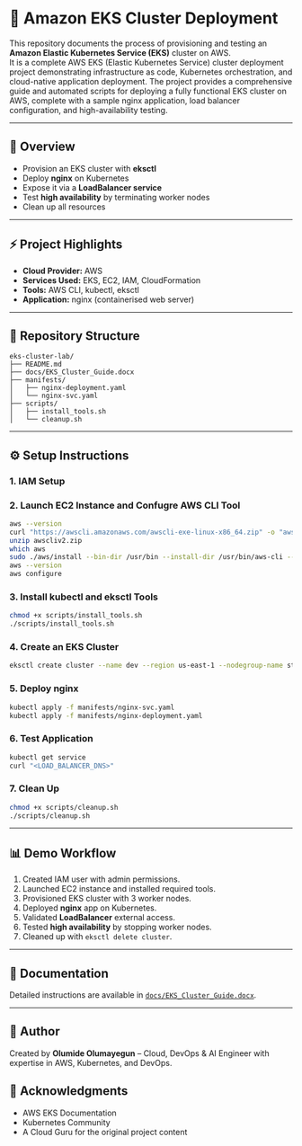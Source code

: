 # 🚀 Amazon EKS Cluster Deployment

This repository documents the process of provisioning and testing an **Amazon Elastic Kubernetes Service (EKS)** cluster on AWS.  
It is a complete AWS EKS (Elastic Kubernetes Service) cluster deployment project demonstrating infrastructure as code, Kubernetes orchestration, and cloud-native application deployment.
The project provides a comprehensive guide and automated scripts for deploying a fully functional EKS cluster on AWS, complete with a sample nginx application, load balancer configuration, and high-availability testing.


---

## 📌 Overview
- Provision an EKS cluster with **eksctl**
- Deploy **nginx** on Kubernetes
- Expose it via a **LoadBalancer service**
- Test **high availability** by terminating worker nodes
- Clean up all resources

---

## ⚡ Project Highlights
- **Cloud Provider:** AWS
- **Services Used:** EKS, EC2, IAM, CloudFormation
- **Tools:** AWS CLI, kubectl, eksctl
- **Application:** nginx (containerised web server)

---

## 📂 Repository Structure
```
eks-cluster-lab/
├── README.md
├── docs/EKS_Cluster_Guide.docx
├── manifests/
│   ├── nginx-deployment.yaml
│   └── nginx-svc.yaml
├── scripts/
│   ├── install_tools.sh
│   └── cleanup.sh
```

---

## ⚙️ Setup Instructions

### 1. IAM Setup

### 2. Launch EC2 Instance and Confugre AWS CLI Tool

```bash
aws --version
curl "https://awscli.amazonaws.com/awscli-exe-linux-x86_64.zip" -o "awscliv2.zip"
unzip awscliv2.zip
which aws
sudo ./aws/install --bin-dir /usr/bin --install-dir /usr/bin/aws-cli --update
aws --version
aws configure
```

### 3. Install kubectl and eksctl Tools
```bash
chmod +x scripts/install_tools.sh
./scripts/install_tools.sh
```

### 4. Create an EKS Cluster
```bash
eksctl create cluster --name dev --region us-east-1 --nodegroup-name standard-workers --node-type t3.medium --nodes 3 --nodes-min 1 --nodes-max 4 --managed
```

### 5. Deploy nginx
```bash
kubectl apply -f manifests/nginx-svc.yaml
kubectl apply -f manifests/nginx-deployment.yaml
```

### 6. Test Application
```bash
kubectl get service
curl "<LOAD_BALANCER_DNS>"
```

### 7. Clean Up
```bash
chmod +x scripts/cleanup.sh
./scripts/cleanup.sh
```

---

## 📊 Demo Workflow
1. Created IAM user with admin permissions.  
2. Launched EC2 instance and installed required tools.  
3. Provisioned EKS cluster with 3 worker nodes.  
4. Deployed **nginx** app on Kubernetes.  
5. Validated **LoadBalancer** external access.  
6. Tested **high availability** by stopping worker nodes.  
7. Cleaned up with `eksctl delete cluster`.  

---

## 📖 Documentation
Detailed instructions are available in [`docs/EKS_Cluster_Guide.docx`](./docs/EKS_Cluster_Guide.docx).  

---

## 👤 Author
Created by **Olumide Olumayegun** – Cloud, DevOps & AI Engineer with expertise in AWS, Kubernetes, and DevOps.

## 🙏 Acknowledgments

- AWS EKS Documentation
- Kubernetes Community
- A Cloud Guru for the original project content
